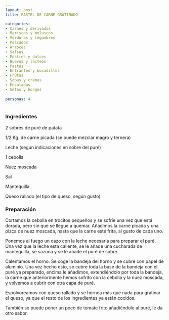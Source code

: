 ```yaml
---
layout: post
title: PASTEL DE CARNE GRATINADO

categories:
- Carnes y derivados
- Mariscos y moluscos
- Verduras y legumbres
- Pescados
- Arroces
- Salsas
- Postres y dulces
- Huevos y lacteos
- Pastas
- Entrantes y bocadillos
- Frutas
- Sopas y cremas
- Ensaladas
- Setas y hongos
 
personas: 4 
---
```

<h3>Ingredientes</h3>
2 sobres de puré de patata

1/2 Kg. de carne picada (se puede mezclar magro y ternera)

Leche (según indicaciones en sobre del puré)

1 cebolla

Nuez moscada

Sal

Mantequilla

Queso rallado (el tipo de queso, según gusto)

<h3>Preparación</h3>
Cortamos la cebolla en trocitos pequeños y se sofríe una vez que está dorada, pero sin que se llegue a quemar. Añadimos la carne picada y una pizca de nuez moscada, hasta que la carne esté frita, al gusto de cada uno.

Ponemos al fuego un cazo con la leche necesaria para preparar el puré. Una vez que la leche está caliente, se le añade una cucharada de mantequilla, se sazona y se le añade el puré de sobre.

Calentamos el horno. Se coge la bandeja del horno y se cubre con papel de aluminio. Una vez hecho esto, se cubre toda la base de la bandeja con el puré ya preparado, encima le añadimos, extendiéndolo por toda la bandeja, la carne que anteriormente hemos sofrito con la cebolla y la nuez moscada, y volvemos a cubrir con otra capa de puré.

Espolvoreamos con queso rallado y se hornea más que nada para gratinar el queso, ya que el resto de los ingredientes ya están cocidos.

También se puede poner un poco de tomate frito añadiéndolo al puré, le da otro sabor.

